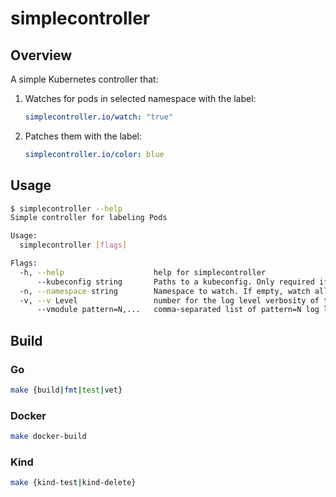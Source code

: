 # simplecontroller

## Overview

A simple Kubernetes controller that:

1.  Watches for pods in selected namespace with the label:

    ```yaml
    simplecontroller.io/watch: "true"
    ```

2.  Patches them with the label:

    ```yaml
    simplecontroller.io/color: blue
    ```

## Usage

```bash
$ simplecontroller --help
Simple controller for labeling Pods

Usage:
  simplecontroller [flags]

Flags:
  -h, --help                    help for simplecontroller
      --kubeconfig string       Paths to a kubeconfig. Only required if out-of-cluster.
  -n, --namespace string        Namespace to watch. If empty, watch all.
  -v, --v Level                 number for the log level verbosity of the testing logger
      --vmodule pattern=N,...   comma-separated list of pattern=N log level settings for files matching the patterns
```

## Build

### Go

```bash
make {build|fmt|test|vet}
```

### Docker

```bash
make docker-build
```

### Kind

```bash
make {kind-test|kind-delete}
```
